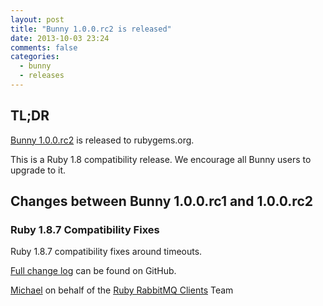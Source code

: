 ```yaml
---
layout: post
title: "Bunny 1.0.0.rc2 is released"
date: 2013-10-03 23:24
comments: false
categories:
  - bunny
  - releases
---
```


## TL;DR

[Bunny 1.0.0.rc2](https://rubygems.org/gems/bunny/versions/1.0.0.rc2) is released to rubygems.org.

This is a Ruby 1.8 compatibility release.
We encourage all Bunny users to upgrade to it.


## Changes between Bunny 1.0.0.rc1 and 1.0.0.rc2

### Ruby 1.8.7 Compatibility Fixes

Ruby 1.8.7 compatibility fixes around timeouts.



[Full change
log](https://github.com/ruby-amqp/bunny/blob/master/ChangeLog.md) can
be found on GitHub.


[Michael](http://twitter.com/michaelklishin) on behalf of the [Ruby RabbitMQ Clients](http://github.com/ruby-amqp) Team
